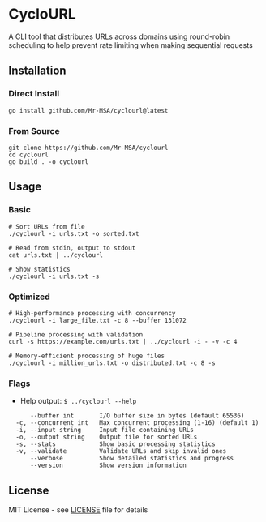 # CycloURL
A CLI tool that distributes URLs across domains using round-robin scheduling to help prevent rate limiting when making sequential requests

## Installation
### Direct Install
```
go install github.com/Mr-MSA/cyclourl@latest
```
### From Source
```
git clone https://github.com/Mr-MSA/cyclourl
cd cyclourl
go build . -o cyclourl
```
## Usage
### Basic
```
# Sort URLs from file
./cyclourl -i urls.txt -o sorted.txt

# Read from stdin, output to stdout
cat urls.txt | ../cyclourl

# Show statistics
./cyclourl -i urls.txt -s
```
### Optimized
```
# High-performance processing with concurrency
./cyclourl -i large_file.txt -c 8 --buffer 131072

# Pipeline processing with validation  
curl -s https://example.com/urls.txt | ../cyclourl -i - -v -c 4

# Memory-efficient processing of huge files
./cyclourl -i million_urls.txt -o distributed.txt -c 8 -s
```
### Flags
+ Help output: `$ ../cyclourl --help`
```
      --buffer int       I/O buffer size in bytes (default 65536)
  -c, --concurrent int   Max concurrent processing (1-16) (default 1)
  -i, --input string     Input file containing URLs
  -o, --output string    Output file for sorted URLs
  -s, --stats            Show basic processing statistics
  -v, --validate         Validate URLs and skip invalid ones
      --verbose          Show detailed statistics and progress
      --version          Show version information
```

## License
MIT License - see [LICENSE](https://github.com/Mr-MSA/CycloURL/blob/main/LICENSE) file for details
